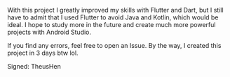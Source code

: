 With this project I greatly improved my skills with Flutter and Dart, but I still have to admit that I used Flutter to avoid Java and Kotlin, which would be ideal. I hope to study more in the future and create much more powerful projects with Android Studio.

If you find any errors, feel free to open an Issue. By the way, I created this project in 3 days btw lol.

Signed: TheusHen